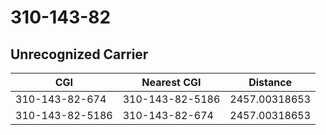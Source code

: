 # 310-143-82
## Unrecognized Carrier


| CGI | Nearest CGI | Distance |
|-----|-------------|----------|
| 310-143-82-674 | 310-143-82-5186 | 2457.00318653 |
| 310-143-82-5186 | 310-143-82-674 | 2457.00318653 |
